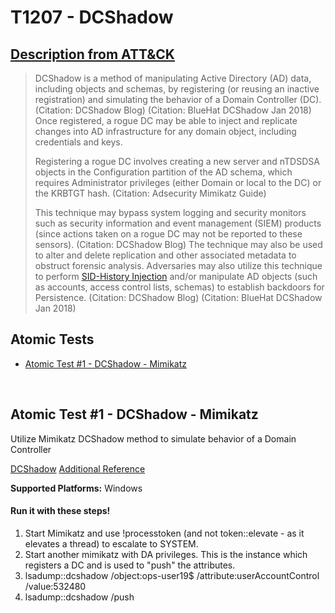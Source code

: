 # T1207 - DCShadow
## [Description from ATT&CK](https://attack.mitre.org/wiki/Technique/T1207)
<blockquote>DCShadow is a method of manipulating Active Directory (AD) data, including objects and schemas, by registering (or reusing an inactive registration) and simulating the behavior of a Domain Controller (DC). (Citation: DCShadow Blog) (Citation: BlueHat DCShadow Jan 2018) Once registered, a rogue DC may be able to inject and replicate changes into AD infrastructure for any domain object, including credentials and keys.

Registering a rogue DC involves creating a new server and nTDSDSA objects in the Configuration partition of the AD schema, which requires Administrator privileges (either Domain or local to the DC) or the KRBTGT hash. (Citation: Adsecurity Mimikatz Guide)

This technique may bypass system logging and security monitors such as security information and event management (SIEM) products (since actions taken on a rogue DC may not be reported to these sensors). (Citation: DCShadow Blog) The technique may also be used to alter and delete replication and other associated metadata to obstruct forensic analysis. Adversaries may also utilize this technique to perform [SID-History Injection](https://attack.mitre.org/techniques/T1178) and/or manipulate AD objects (such as accounts, access control lists, schemas) to establish backdoors for Persistence. (Citation: DCShadow Blog) (Citation: BlueHat DCShadow Jan 2018)</blockquote>

## Atomic Tests

- [Atomic Test #1 - DCShadow - Mimikatz](#atomic-test-1---dcshadow---mimikatz)


<br/>

## Atomic Test #1 - DCShadow - Mimikatz
Utilize Mimikatz DCShadow method to simulate behavior of a Domain Controller

[DCShadow](https://www.dcshadow.com/)
[Additional Reference](http://www.labofapenetrationtester.com/2018/04/dcshadow.html)

**Supported Platforms:** Windows


#### Run it with these steps! 
1. Start Mimikatz and use !processtoken (and not token::elevate - as it elevates a thread) to escalate to SYSTEM.
2. Start another mimikatz with DA privileges. This is the instance which registers a DC and is used to "push" the attributes.
3. lsadump::dcshadow /object:ops-user19$ /attribute:userAccountControl /value:532480
4. lsadump::dcshadow /push





<br/>
